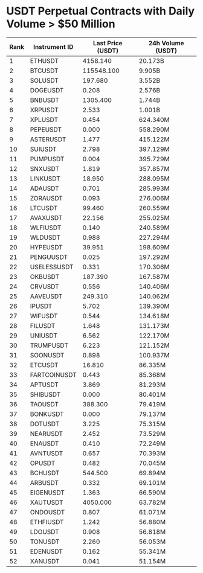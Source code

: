 # USDT Perpetual Contracts with Daily Volume > $50 Million

| Rank | Instrument ID | Last Price (USDT) | 24h Volume (USDT) |
|------|---------------|-------------------|-------------------|
| 1 | ETHUSDT | 4158.140 | 20.173B |
| 2 | BTCUSDT | 115548.100 | 9.905B |
| 3 | SOLUSDT | 197.680 | 3.552B |
| 4 | DOGEUSDT | 0.208 | 2.576B |
| 5 | BNBUSDT | 1305.400 | 1.744B |
| 6 | XRPUSDT | 2.533 | 1.001B |
| 7 | XPLUSDT | 0.454 | 624.340M |
| 8 | PEPEUSDT | 0.000 | 558.290M |
| 9 | ASTERUSDT | 1.477 | 415.122M |
| 10 | SUIUSDT | 2.798 | 397.129M |
| 11 | PUMPUSDT | 0.004 | 395.729M |
| 12 | SNXUSDT | 1.819 | 357.857M |
| 13 | LINKUSDT | 18.950 | 288.095M |
| 14 | ADAUSDT | 0.701 | 285.993M |
| 15 | ZORAUSDT | 0.093 | 276.006M |
| 16 | LTCUSDT | 99.460 | 260.559M |
| 17 | AVAXUSDT | 22.156 | 255.025M |
| 18 | WLFIUSDT | 0.140 | 240.589M |
| 19 | WLDUSDT | 0.988 | 227.294M |
| 20 | HYPEUSDT | 39.951 | 198.609M |
| 21 | PENGUUSDT | 0.025 | 197.292M |
| 22 | USELESSUSDT | 0.331 | 170.306M |
| 23 | OKBUSDT | 187.390 | 167.587M |
| 24 | CRVUSDT | 0.556 | 140.406M |
| 25 | AAVEUSDT | 249.310 | 140.062M |
| 26 | IPUSDT | 5.702 | 139.390M |
| 27 | WIFUSDT | 0.544 | 134.618M |
| 28 | FILUSDT | 1.648 | 131.173M |
| 29 | UNIUSDT | 6.562 | 122.170M |
| 30 | TRUMPUSDT | 6.223 | 121.152M |
| 31 | SOONUSDT | 0.898 | 100.937M |
| 32 | ETCUSDT | 16.810 | 86.335M |
| 33 | FARTCOINUSDT | 0.443 | 85.368M |
| 34 | APTUSDT | 3.869 | 81.293M |
| 35 | SHIBUSDT | 0.000 | 80.401M |
| 36 | TAOUSDT | 388.300 | 79.419M |
| 37 | BONKUSDT | 0.000 | 79.137M |
| 38 | DOTUSDT | 3.225 | 75.315M |
| 39 | NEARUSDT | 2.452 | 73.529M |
| 40 | ENAUSDT | 0.410 | 72.249M |
| 41 | AVNTUSDT | 0.657 | 70.393M |
| 42 | OPUSDT | 0.482 | 70.045M |
| 43 | BCHUSDT | 544.500 | 69.894M |
| 44 | ARBUSDT | 0.332 | 69.101M |
| 45 | EIGENUSDT | 1.363 | 66.590M |
| 46 | XAUTUSDT | 4050.000 | 63.782M |
| 47 | ONDOUSDT | 0.807 | 61.071M |
| 48 | ETHFIUSDT | 1.242 | 56.880M |
| 49 | LDOUSDT | 0.908 | 56.818M |
| 50 | TONUSDT | 2.260 | 56.053M |
| 51 | EDENUSDT | 0.162 | 55.341M |
| 52 | XANUSDT | 0.041 | 51.154M |
